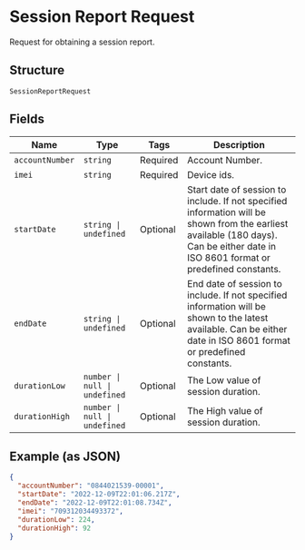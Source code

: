 
# Session Report Request

Request for obtaining a session report.

## Structure

`SessionReportRequest`

## Fields

| Name | Type | Tags | Description |
|  --- | --- | --- | --- |
| `accountNumber` | `string` | Required | Account Number. |
| `imei` | `string` | Required | Device ids. |
| `startDate` | `string \| undefined` | Optional | Start date of session to include. If not specified  information will be shown from the earliest available (180 days). Can be either date in ISO 8601 format or predefined constants. |
| `endDate` | `string \| undefined` | Optional | End date of session to include. If not specified  information will be shown to the latest available. Can be either date in ISO 8601 format or predefined constants. |
| `durationLow` | `number \| null \| undefined` | Optional | The Low value of session duration. |
| `durationHigh` | `number \| null \| undefined` | Optional | The High value of session duration. |

## Example (as JSON)

```json
{
  "accountNumber": "0844021539-00001",
  "startDate": "2022-12-09T22:01:06.217Z",
  "endDate": "2022-12-09T22:01:08.734Z",
  "imei": "709312034493372",
  "durationLow": 224,
  "durationHigh": 92
}
```

